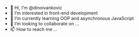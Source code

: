 - 👋 Hi, I’m @dinoivankovic
- 👀 I’m interested in front-end development
- 🌱 I’m currently learning OOP and asynchronous JavaScript
- 💞️ I’m looking to collaborate on ...
- 📫 How to reach me ...

<!---
dinoivankovic/dinoivankovic is a ✨ special ✨ repository because its `README.md` (this file) appears on your GitHub profile.
You can click the Preview link to take a look at your changes.
--->
